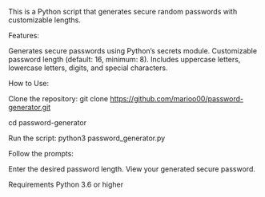 This is a Python script that generates secure random passwords with customizable lengths.

Features:

Generates secure passwords using Python’s secrets module.
Customizable password length (default: 16, minimum: 8).
Includes uppercase letters, lowercase letters, digits, and special characters.

How to Use:

Clone the repository:
git clone https://github.com/marioo00/password-generator.git

cd password-generator

Run the script:
python3 password_generator.py

Follow the prompts:

Enter the desired password length.
View your generated secure password.

Requirements
Python 3.6 or higher


